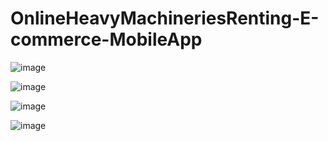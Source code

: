 # OnlineHeavyMachineriesRenting-E-commerce-MobileApp

![image](https://user-images.githubusercontent.com/112812782/188346643-c5aa0a03-f43f-4da8-a238-f9b1f0117214.png)

![image](https://user-images.githubusercontent.com/112812782/188346679-50e44483-fda1-4f14-92f5-7efa8286a9ce.png)

![image](https://user-images.githubusercontent.com/112812782/188346725-d1ecbbe2-99bd-4eee-b3a7-0d346b051fa3.png)

![image](https://user-images.githubusercontent.com/112812782/188346902-16a15a05-8e63-45f3-ab63-bf06e2f947f5.png)
